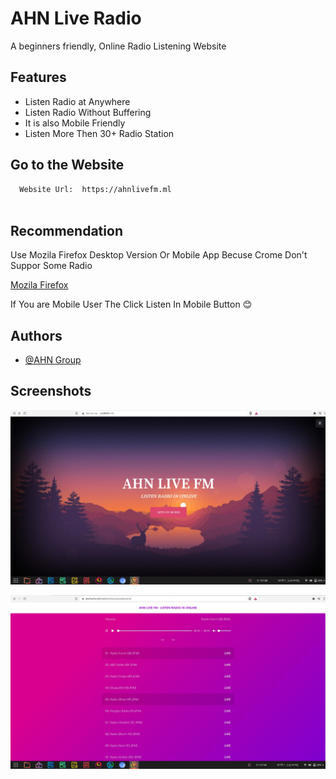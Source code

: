 
# AHN Live Radio 

A beginners friendly, Online Radio Listening Website
## Features

- Listen Radio at Anywhere 
- Listen Radio Without Buffering
- It is also Mobile Friendly
- Listen More Then 30+ Radio Station  

  
## Go to the Website 



```bash
  Website Url:  https://ahnlivefm.ml
  
```
    
## Recommendation

Use Mozila Firefox Desktop Version Or Mobile App Becuse Crome Don't Suppor 
Some Radio

[Mozila Firefox](https://www.mozilla.org/en-US/firefox/browsers/windows-64-bit/)

If You are Mobile User The Click Listen In Mobile Button 😊



  
## Authors

- [@AHN Group](https://www.github.com/abidhasannir)

  
## Screenshots

![App Screenshot](https://github.com/abidhasannir/ahnlivefm/blob/main/ScreenShot.jpg)

![App Screenshot](https://github.com/abidhasannir/ahnlivefm/blob/main/ScreenShot1.jpg)
  
